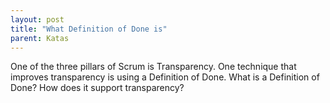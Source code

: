 ```yaml
---
layout: post
title: "What Definition of Done is"
parent: Katas
---
```

One of the three pillars of Scrum is Transparency. One technique that improves transparency is using a Definition of Done. What is a Definition of Done? How does it support transparency?
